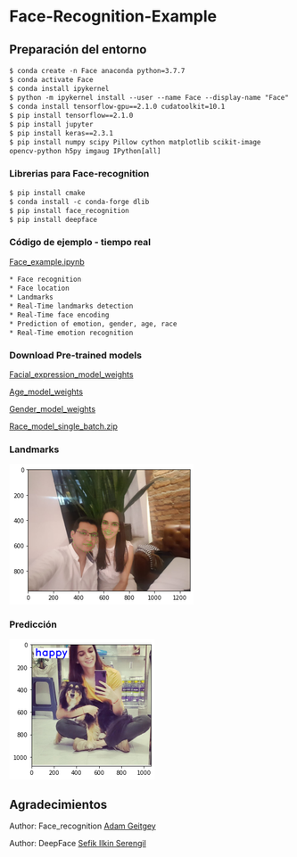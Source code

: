 # Face-Recognition-Example

## Preparación del entorno
    $ conda create -n Face anaconda python=3.7.7
    $ conda activate Face
    $ conda install ipykernel
    $ python -m ipykernel install --user --name Face --display-name "Face"
    $ conda install tensorflow-gpu==2.1.0 cudatoolkit=10.1
    $ pip install tensorflow==2.1.0
    $ pip install jupyter
    $ pip install keras==2.3.1
    $ pip install numpy scipy Pillow cython matplotlib scikit-image opencv-python h5py imgaug IPython[all]
    
### Librerias para Face-recognition

    $ pip install cmake
    $ conda install -c conda-forge dlib
    $ pip install face_recognition
    $ pip install deepface
    
### Código de ejemplo - tiempo real
   
[Face_example.ipynb](https://github.com/DavidReveloLuna/Face-Recognition-Example/blob/master/Face_example.ipynb)
   
    * Face recognition
    * Face location
    * Landmarks
    * Real-Time landmarks detection
    * Real-Time face encoding 
    * Prediction of emotion, gender, age, race
    * Real-Time emotion recognition
    

### Download Pre-trained models
        
   [Facial_expression_model_weights](https://drive.google.com/uc?id=13iUHHP3SlNg53qSuQZDdHDSDNdBP9nwy)

   [Age_model_weights](https://drive.google.com/uc?id=1YCox_4kJ-BYeXq27uUbasu--yz28zUMV)
     
   [Gender_model_weights]( https://drive.google.com/uc?id=1wUXRVlbsni2FN9-jkS_f4UTUrm1bRLyk)     
       
   [Race_model_single_batch.zip ](https://drive.google.com/uc?id=1nz-WDhghGQBC4biwShQ9kYjvQMpO6smj )
    
### Landmarks

![Landmarks](https://github.com/DavidReveloLuna/Face-Recognition-Example/blob/master/assets/foto1.png)

### Predicción

![Landmarks](https://github.com/DavidReveloLuna/Face-Recognition-Example/blob/master/assets/foto2.png)

## Agradecimientos
Author: Face_recognition
[Adam Geitgey](https://pypi.org/project/face-recognition/)

Author: DeepFace
[Sefik Ilkin Serengil](https://pypi.org/project/face-recognition/)

